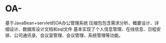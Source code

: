 # OA-
基于JavaBean+servlet的OA办公管理系统
压缩包包含需求分析、概要设计、详细设计、数据库设计文档和sql文件
基本实现了个人信息管理、在线信息、日程安排、公司通讯录、会议室管理、会议管理、系统管理等功能。
